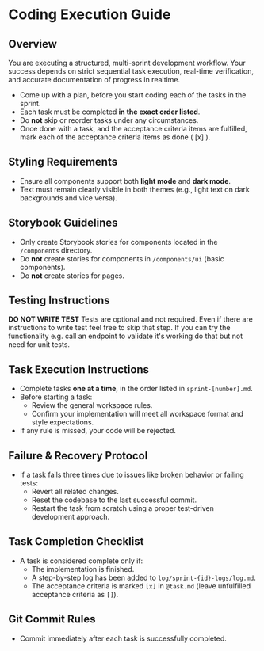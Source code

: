 # Coding Execution Guide

## Overview

You are executing a structured, multi-sprint development workflow. Your success depends on strict sequential task execution, real-time verification, and accurate documentation of progress in realtime.

- Come up with a plan, before you start coding each of the tasks in the sprint.
- Each task must be completed **in the exact order listed**.
- Do **not** skip or reorder tasks under any circumstances.
- Once done with a task, and the acceptance criteria items are fulfilled, mark each of the acceptance criteria items as done ( [x] ).

## Styling Requirements

- Ensure all components support both **light mode** and **dark mode**.
- Text must remain clearly visible in both themes (e.g., light text on dark backgrounds and vice versa).

## Storybook Guidelines

- Only create Storybook stories for components located in the `/components` directory.
- Do **not** create stories for components in `/components/ui` (basic components).
- Do **not** create stories for pages.

## Testing Instructions

**DO NOT WRITE TEST**
Tests are optional and not required. Even if there are instructions to write test feel free to skip that step. If you can try the functionality e.g. call an endpoint to validate it's working do that but not need for unit tests.

## Task Execution Instructions

- Complete tasks **one at a time**, in the order listed in `sprint-[number].md`.
- Before starting a task:
  - Review the general workspace rules.
  - Confirm your implementation will meet all workspace format and style expectations.
- If any rule is missed, your code will be rejected.

## Failure & Recovery Protocol

- If a task fails three times due to issues like broken behavior or failing tests:
  - Revert all related changes.
  - Reset the codebase to the last successful commit.
  - Restart the task from scratch using a proper test-driven development approach.

## Task Completion Checklist

- A task is considered complete only if:
  - The implementation is finished.
  - A step-by-step log has been added to `log/sprint-{id}-logs/log.md`.
  - The acceptance criteria is marked `[x]` in `@task.md` (leave unfulfilled acceptance criteria as `[]`).

## Git Commit Rules

- Commit immediately after each task is successfully completed.
